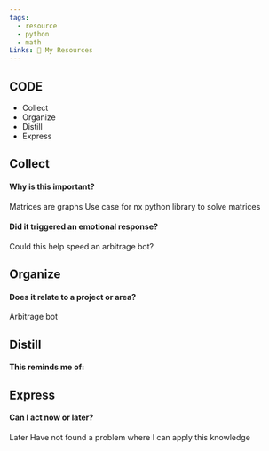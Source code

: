 ```yaml
---
tags:
  - resource
  - python
  - math
Links: 🥇 My Resources
---
```

## CODE

- Collect
- Organize
- Distill
- Express
## Collect

#### Why is this important?
Matrices are graphs
Use case for nx python library to solve matrices 

#### Did it triggered an emotional response?
Could this help speed an arbitrage bot?

## Organize

#### Does it relate to a project or area?
Arbitrage bot

## Distill

#### This reminds me of:

## Express

#### Can I act now or later?
Later
Have not found a problem where I can apply this knowledge

